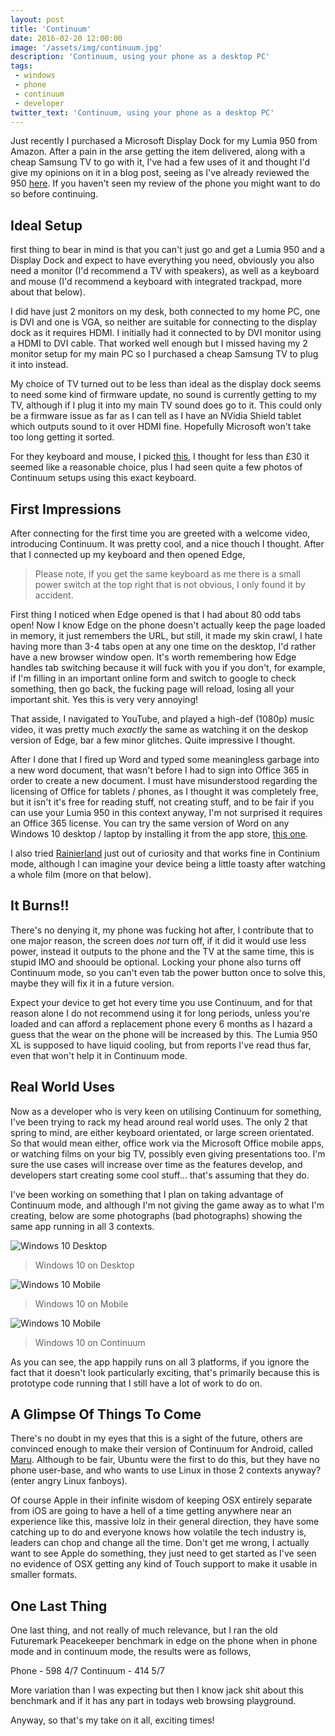 ```yaml
---
layout: post
title: 'Continuum'
date: 2016-02-20 12:00:00
image: '/assets/img/continuum.jpg'
description: 'Continuum, using your phone as a desktop PC'
tags:
 - windows
 - phone
 - continuum
 - developer
twitter_text: 'Continuum, using your phone as a desktop PC'
---
```


Just recently I purchased a Microsoft Display Dock for my Lumia 950 from Amazon.  After a pain in the arse getting the item delivered, along with a cheap Samsung TV to go with it, I've had a few uses of it and thought I'd give my opinions on it in a blog post, seeing as I've already reviewed the 950 [here](http://www.npsoftware.co.uk/Microsoft-Lumia-950/).  If you haven't seen my review of the phone you might want to do so before continuing.

## Ideal Setup

first thing to bear in mind is that you can't just go and get a Lumia 950 and a Display Dock and expect to have everything you need, obviously you also need a monitor (I'd recommend a TV with speakers), as well as a keyboard and mouse (I'd recommend a keyboard with integrated trackpad, more about that below).

I did have just 2 monitors on my desk, both connected to my home PC, one is DVI and one is VGA, so neither are suitable for connecting to the display dock as it requires HDMI.  I initially had it connected to by DVI monitor using a HDMI to DVI cable.  That worked well enough but I missed having my 2 monitor setup for my main PC so I purchased a cheap Samsung TV to plug it into instead.

My choice of TV turned out to be less than ideal as the display dock seems to need some kind of firmware update, no sound is currently getting to my TV, although if I plug it into my main TV sound does go to it.  This could only be a firmware issue as far as I can tell as I have an NVidia Shield tablet which outputs sound to it over HDMI fine.  Hopefully Microsoft won't take too long getting it sorted.

For they keyboard and mouse, I picked [this](http://www.amazon.co.uk/Microsoft-Media-Keyboard-Integrated-Track/dp/B00K2SY902/ref=sr_1_1?ie=UTF8&qid=1455966335&sr=8-1&keywords=microsoft+wireless+keyboard), I thought for less than £30 it seemed like a reasonable choice, plus I had seen quite a few photos of Continuum setups using this exact keyboard.

## First Impressions

After connecting for the first time you are greeted with a welcome video, introducing Continuum.  It was pretty cool, and a nice thouch I thought.  After that I connected up my keyboard and then opened Edge,

>  Please note, if you get the same keyboard as me there is a small power switch at the top right that is not obvious, I only found it by accident.

First thing I noticed when Edge opened is that I had about 80 odd tabs open!  Now I know Edge on the phone doesn't actually keep the page loaded in memory, it just remembers the URL, but still, it made my skin crawl, I hate having more than 3-4 tabs open at any one time on the desktop, I'd rather have a new browser window open.  It's worth remembering how Edge handles tab switching because it will fuck with you if you don't, for example, if I'm filling in an important online form and switch to google to check something, then go back, the fucking page will reload, losing all your important shit.  Yes this is very very annoying!

That asside, I navigated to YouTube, and played a high-def (1080p) music video, it was pretty much *exactly* the same as watching it on the deskop version of Edge, bar a few minor glitches.  Quite impressive I thought.

After I done that I fired up Word and typed some meaningless garbage into a new word document, that wasn't before I had to sign into Office 365 in order to create a new document.  I must have misunderstood regarding the licensing of Office for tablets / phones, as I thought it was completely free, but it isn't it's free for reading stuff, not creating stuff, and to be fair if you can use your Lumia 950 in this context anyway, I'm not surprised it requires an Office 365 license.  You can try the same version of Word on any Windows 10 desktop / laptop by installing it from the app store, [this one](https://www.microsoft.com/store/apps/9wzdncrfjb9s).

I also tried [Rainierland](http://rainierland.com/) just out of curiosity and that works fine in Continium mode, although I can imagine your device being a little toasty after watching a whole film (more on that below).

## It Burns!!

There's no denying it, my phone was fucking hot after, I contribute that to one major reason, the screen does *not* turn off, if it did it would use less power, instead it outputs to the phone and the TV at the same time, this is stupid IMO and shoould be optional.  Locking your phone also turns off Continuum mode, so you can't even tab the power button once to solve this, maybe they will fix it in a future version.

Expect your device to get hot every time you use Continuum, and for that reason alone I do not recommend using it for long periods, unless you're loaded and can afford a replacement phone every 6 months as I hazard a guess that the wear on the phone will be increased by this.  The Lumia 950 XL is supposed to have liquid cooling, but from reports I've read thus far, even that won't help it in Continuum mode.

## Real World Uses

Now as a developer who is very keen on utilising Continuum for something, I've been trying to rack my head around real world uses.  The only 2 that spring to mind, are either keyboard orientated, or large screen orientated.  So that would mean either, office work via the Microsoft Office mobile apps, or watching films on your big TV, possibly even giving presentations too.  I'm sure the use cases will increase over time as the features develop, and developers start creating some cool stuff... that's assuming that they do.

I've been working on something that I plan on taking advantage of Continuum mode, and although I'm not giving the game away as to what I'm creating, below are some photographs (bad photographs) showing the same app running in all 3 contexts.

![Windows 10 Desktop](/assets/img/app-windesktop.jpg)

> Windows 10 on Desktop

![Windows 10 Mobile](/assets/img/app-winphone.jpg)

> Windows 10 on Mobile

![Windows 10 Mobile](/assets/img/app-winphonecontinuum.jpg)

> Windows 10 on Continuum

As you can see, the app happily runs on all 3 platforms, if you ignore the fact that it doesn't look particularly exciting, that's primarily because this is prototype code running that I still have a lot of work to do on.

## A Glimpse Of Things To Come

There's no doubt in my eyes that this is a sight of the future, others are convinced enough to make their version of Continuum for Android, called [Maru](http://maruos.com/#/).  Although to be fair, Ubuntu were the first to do this, but they have no phone user-base, and who wants to use Linux in those 2 contexts anyway? (enter angry Linux fanboys).

Of course Apple in their infinite wisdom of keeping OSX entirely separate from iOS are going to have a hell of a time getting anywhere near an experience like this, massive lolz in their general direction, they have some catching up to do and everyone knows how volatile the tech industry is, leaders can chop and change all the time.  Don't get me wrong, I actually want to see Apple do something, they just need to get started as I've seen no evidence of OSX getting any kind of Touch support to make it usable in smaller formats.

## One Last Thing

One last thing, and not really of much relevance, but I ran the old Futuremark Peacekeeper benchmark in edge on the phone when in phone mode and in continuum mode, the results were as follows,

Phone - 598 4/7
Continuum - 414 5/7

More variation than I was expecting but then I know jack shit about this benchmark and if it has any part in todays web browsing playground.

Anyway, so that's my take on it all, exciting times!

